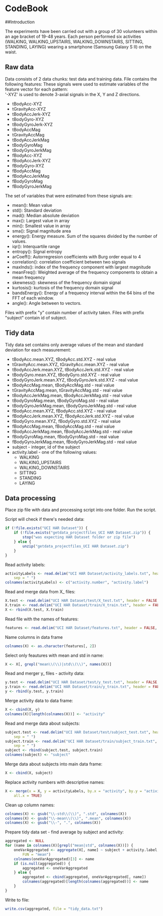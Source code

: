CodeBook
========================================================

##Introduction

The experiments have been carried out with a group of 30 volunteers within an age bracket of 19-48 years. Each person performed six activities (WALKING, WALKING_UPSTAIRS, WALKING_DOWNSTAIRS, SITTING, STANDING, LAYING) wearing a smartphone (Samsung Galaxy S II) on the waist.

## Raw data

Data consists of 2 data chunks: test data and training data. File contains the following features:
These signals were used to estimate variables of the feature vector for each pattern:  
'-XYZ' is used to denote 3-axial signals in the X, Y and Z directions.

- tBodyAcc-XYZ
- tGravityAcc-XYZ
- tBodyAccJerk-XYZ
- tBodyGyro-XYZ
- tBodyGyroJerk-XYZ
- tBodyAccMag
- tGravityAccMag
- tBodyAccJerkMag
- tBodyGyroMag
- tBodyGyroJerkMag
- fBodyAcc-XYZ
- fBodyAccJerk-XYZ
- fBodyGyro-XYZ
- fBodyAccMag
- fBodyAccJerkMag
- fBodyGyroMag
- fBodyGyroJerkMag

The set of variables that were estimated from these signals are: 

- mean(): Mean value
- std(): Standard deviation
- mad(): Median absolute deviation 
- max(): Largest value in array
- min(): Smallest value in array
- sma(): Signal magnitude area
- energy(): Energy measure. Sum of the squares divided by the number of values. 
- iqr(): Interquartile range 
- entropy(): Signal entropy
- arCoeff(): Autorregresion coefficients with Burg order equal to 4
- correlation(): correlation coefficient between two signals
- maxInds(): index of the frequency component with largest magnitude
- meanFreq(): Weighted average of the frequency components to obtain a mean frequency
- skewness(): skewness of the frequency domain signal 
- kurtosis(): kurtosis of the frequency domain signal 
- bandsEnergy(): Energy of a frequency interval within the 64 bins of the FFT of each window.
- angle(): Angle between to vectors.

Files with prefix "y" contain number of activity taken.
Files with prefix "subject" contain id of subject.

## Tidy data

Tidy data set contains only average values of the mean and standard deviation for each measurement:
- tBodyAcc.mean.XYZ, tBodyAcc.std.XYZ - real value
- tGravityAcc.mean.XYZ, tGravityAcc.mean.XYZ - real value
- tBodyAccJerk.mean.XYZ, tBodyAccJerk.std.XYZ - real value
- tBodyGyro.mean.XYZ, tBodyGyro.std.XYZ - real value
- tBodyGyroJerk.mean.XYZ, tBodyGyroJerk.std.XYZ - real value
- tBodyAccMag.mean, tBodyAccMag.std - real value
- tGravityAccMag.mean, tGravityAccMag.std - real value
- tBodyAccJerkMag.mean, tBodyAccJerkMag.std - real value
- tBodyGyroMag.mean, tBodyGyroMag.std - real value
- tBodyGyroJerkMag.mean, tBodyGyroJerkMag.std - real value
- fBodyAcc.mean.XYZ, fBodyAcc.std.XYZ - real value
- fBodyAccJerk.mean.XYZ, fBodyAccJerk.std.XYZ - real value
- fBodyGyro.mean.XYZ, fBodyGyro.std.XYZ - real value
- fBodyAccMag.mean, fBodyAccMag.std - real value
- fBodyAccJerkMag.mean, fBodyAccJerkMag.std - real value
- fBodyGyroMag.mean, fBodyGyroMag.std - real value
- fBodyGyroJerkMag.mean, fBodyGyroJerkMag.std - real value
- subject - integer, id of the subject
- activity.label - one of the following values: 
    * WALKING 
    * WALKING_UPSTAIRS
    * WALKING_DOWNSTAIRS
    * SITTING
    * STANDING
    * LAYING

## Data processing

Place zip file with data and processing script into one folder. Run the script.

Script will check if there's needed data:

```r
if (!file.exists("UCI HAR Dataset")) {
    if (!file.exists("getdata_projectfiles_UCI HAR Dataset.zip")) {
        stop("was expecting HAR Dataset folder or zip file")
    } else {
        unzip("getdata_projectfiles_UCI HAR Dataset.zip")
    }
}
```


Read activity labels:

```r
activityLabels <- read.delim("UCI HAR Dataset/activity_labels.txt", header = FALSE, 
    sep = " ")
colnames(activityLabels) <- c("activity.number", "activity.label")
```


Read and merge data from X_ files:

```r
X.test <- read.delim("UCI HAR Dataset/test/X_test.txt", header = FALSE, sep = "")
X.train <- read.delim("UCI HAR Dataset/train/X_train.txt", header = FALSE, sep = "")
X <- rbind(X.test, X.train)
```


Read file with the names of features:

```r
features <- read.delim("UCI HAR Dataset/features.txt", header = FALSE, sep = " ")
```


Name columns in data frame

```r
colnames(X) <- as.character(features[, 2])
```


Select only feautures with mean and std in name:

```r
X <- X[, grepl("mean\\(\\)|std\\(\\)", names(X))]
```


Read and merger y_ files - activity data:

```r
y.test <- read.delim("UCI HAR Dataset/test/y_test.txt", header = FALSE, sep = "")
y.train <- read.delim("UCI HAR Dataset/train/y_train.txt", header = FALSE, sep = "")
y <- rbind(y.test, y.train)
```


Merge activity data to data frame:

```r
X <- cbind(X, y)
colnames(X)[length(colnames(X))] <- "activity"
```


Read and merge data about subjects:

```r
subject.test <- read.delim("UCI HAR Dataset/test/subject_test.txt", header = FALSE, 
    sep = " ")
subject.train <- read.delim("UCI HAR Dataset/train/subject_train.txt", header = FALSE, 
    sep = " ")
subject <- rbind(subject.test, subject.train)
colnames(subject) <- "subject"
```


Merge data about subjects into main data frame:

```r
X <- cbind(X, subject)
```


Replace activity numbers with descriptive names:

```r
X <- merge(x = X, y = activityLabels, by.x = "activity", by.y = "activity.number", 
    all.x = TRUE)
```


Clean up column names:

```r
colnames(X) <- gsub("\\-std\\(\\)", ".std", colnames(X))
colnames(X) <- gsub("\\-mean\\(\\)", ".mean", colnames(X))
colnames(X) <- gsub("\\-", ".", colnames(X))
```


Prepare tidy data set - find average by subject and activity:

```r
aggregated <- NULL
for (name in colnames(X)[grepl("mean|std", colnames(X))]) {
    oneVarAggregated <- aggregate(X[, name] ~ subject + activity.label, data = X, 
        FUN = "mean")
    colnames(oneVarAggregated)[3] <- name
    if (is.null(aggregated)) {
        aggregated <- oneVarAggregated
    } else {
        aggregated <- cbind(aggregated, oneVarAggregated[, name])
        colnames(aggregated)[length(colnames(aggregated))] <- name
    }
}
```


Write to file:

```r
write.csv(aggregated, file = "tidy_data.txt")
```

